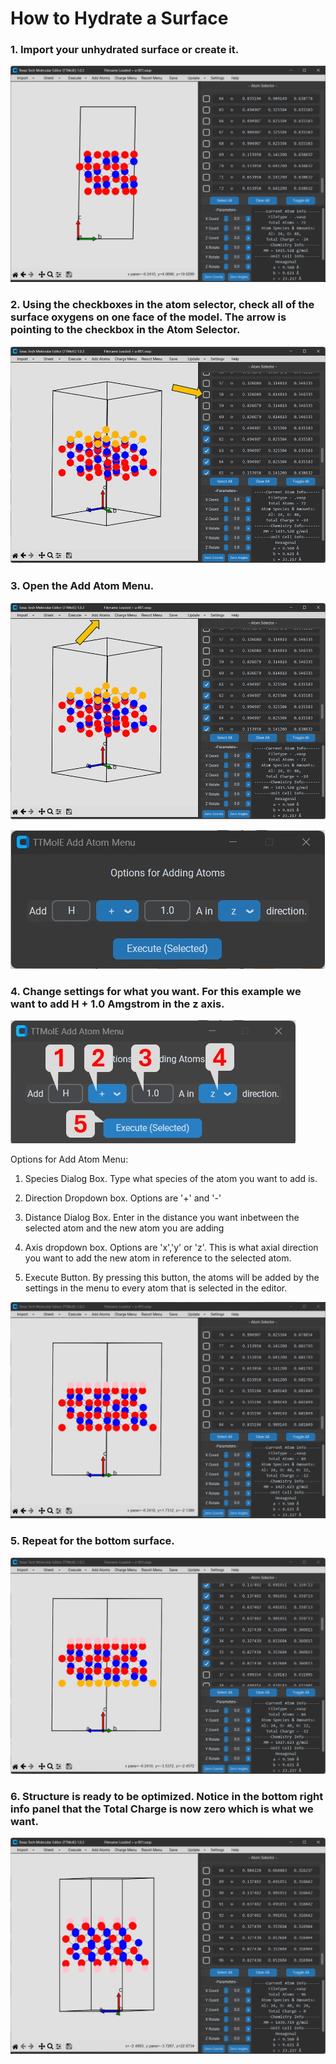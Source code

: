 # How to Hydrate a Surface

### 1. Import your unhydrated surface or create it.

![Unhydrated Slab](images/hydrate_surface/hydrate_surface_1.jpg)

### 2. Using the checkboxes in the atom selector, check all of the surface oxygens on one face of the model. The arrow is pointing to the checkbox in the Atom Selector.

![Top Oxygens in Slab Selected](images/hydrate_surface/hydrate_surface_2.jpg)


### 3. Open the Add Atom Menu.

![Add Atom Button](images/hydrate_surface/hydrate_surface_8.jpg)

![Add Atom Button Location](images/hydrate_surface/hydrate_surface_3.jpg)

### 4. Change settings for what you want. For this example we want to add H + 1.0 Amgstrom in the z axis.

![Annotated Add Atom Menu](images/hydrate_surface/hydrate_surface_4.jpg)

Options for Add Atom Menu:

1. Species Dialog Box. Type what species of the atom you want to add is.

2. Direction Dropdown box. Options are '+' and '-'

3. Distance Dialog Box. Enter in the distance you want inbetween the selected atom and the new atom you are adding

4. Axis dropdown box. Options are 'x','y' or 'z'. This is what axial direction you want to add the new atom in reference to the selected atom.

5. Execute Button. By pressing this button, the atoms will be added by the settings in the menu to every atom that is selected in the editor.

![H's are added to the top](images/hydrate_surface/hydrate_surface_7.jpg)

### 5. Repeat for the bottom surface.

![Lower O's are selected](images/hydrate_surface/hydrate_surface_5.jpg)

### 6. Structure is ready to be optimized. Notice in the bottom right info panel that the Total Charge is now zero which is what we want.

![Finished Hydrated Surface](images/hydrate_surface/hydrate_surface_6.jpg)
